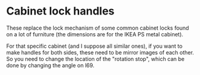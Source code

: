 # Cabinet lock handles

These replace the lock mechanism of some common cabinet locks found on a lot of furniture (the dimensions are for the IKEA PS metal cabinet).

For that specific cabinet (and I suppose all similar ones), if you want to make handles for both sides, these need to be mirror images of each other. So you need to change the location of the "rotation stop", which can be done by changing the angle on l69.
